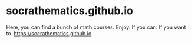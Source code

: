 # socrathematics.github.io
Here, you can find a bunch of math courses. Enjoy. If you can. If you want to. 
https://socrathematics.github.io
